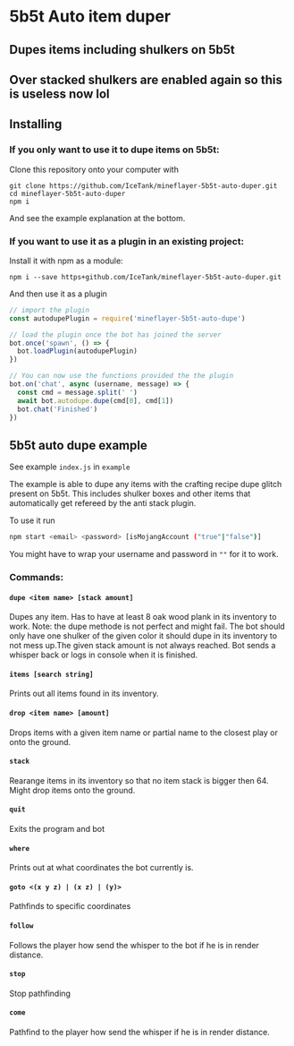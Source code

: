 # 5b5t Auto item duper

## Dupes items including shulkers on 5b5t

## Over stacked shulkers are enabled again so this is useless now lol

## Installing
### If you only want to use it to dupe items on 5b5t: 
Clone this repository onto your computer with
```text
git clone https://github.com/IceTank/mineflayer-5b5t-auto-duper.git
cd mineflayer-5b5t-auto-duper
npm i
```
And see the example explanation at the bottom.


### If you want to use it as a plugin in an existing project:
Install it with npm as a module:
```text
npm i --save https+github.com/IceTank/mineflayer-5b5t-auto-duper.git
```
And then use it as a plugin
```javascript
// import the plugin
const autodupePlugin = require('mineflayer-5b5t-auto-dupe')

// load the plugin once the bot has joined the server
bot.once('spawn', () => {
  bot.loadPlugin(autodupePlugin)
})

// You can now use the functions provided the the plugin
bot.on('chat', async (username, message) => {
  const cmd = message.split(' ')
  await bot.autodupe.dupe(cmd[0], cmd[1])
  bot.chat('Finished')
})
```

## 5b5t auto dupe example
See example `index.js` in `example`

The example is able to dupe any items with the crafting recipe dupe glitch present on 5b5t. This includes shulker boxes and other items that automatically get refereed by the anti stack plugin.

To use it run 
```bash
npm start <email> <password> [isMojangAccount ("true"|"false")]
```
You might have to wrap your username and password in `""` for it to work.

### Commands:

#### `dupe <item name> [stack amount]` 
Dupes any item. Has to have at least 8 oak wood plank in its inventory to work. Note: the dupe methode is not perfect and might fail. The bot should only have one shulker of the given color it should dupe in its inventory to not mess up.The given stack amount is not always reached. Bot sends a whisper back or logs in console when it is finished.  

#### `items [search string]`
Prints out all items found in its inventory.

#### `drop <item name> [amount]`
Drops items with a given item name or partial name to the closest play or onto the ground.

#### `stack`
Rearange items in its inventory so that no item stack is bigger then 64. Might drop items onto the ground.

#### `quit`
Exits the program and bot

#### `where`
Prints out at what coordinates the bot currently is.

#### `goto <(x y z) | (x z) | (y)>`
Pathfinds to specific coordinates

#### `follow`
Follows the player how send the whisper to the bot if he is in render distance.

#### `stop`
Stop pathfinding

#### `come`
Pathfind to the player how send the whisper if he is in render distance.
